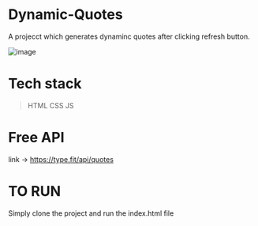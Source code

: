 # Dynamic-Quotes

A projecct which generates dynaminc quotes after clicking refresh button.

![image](https://github.com/vandana-poddar/Dynamic-Quotes/assets/64533745/bce164ba-471a-42f3-bbb0-a9156c2cd327)

# Tech stack 
   > HTML
   > CSS
   > JS
  
  
  # Free API
  
  link ->  https://type.fit/api/quotes
 
  # TO RUN
  Simply clone the project and run the index.html file
  
  

